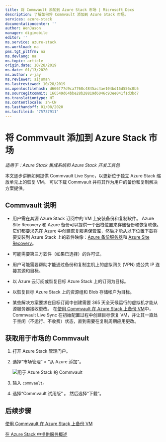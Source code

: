 ```yaml
---
title: 将 Commvault 添加到 Azure Stack 市场 | Microsoft Docs
description: 了解如何将 Commvault 添加到 Azure Stack 市场。
services: azure-stack
documentationcenter: ''
author: WenJason
manager: digimobile
editor: ''
ms.service: azure-stack
ms.workload: na
pms.tgt_pltfrm: na
ms.devlang: na
ms.topic: article
origin.date: 10/28/2019
ms.date: 01/13/2020
ms.author: v-jay
ms.reviewer: sijuman
ms.lastreviewed: 10/28/2019
ms.openlocfilehash: d666f77d9ca7768c4845ac4ae104bd16d556c0b5
ms.sourcegitcommit: 166549d64bbe28b28819d6046c93ee041f1d3bd7
ms.translationtype: HT
ms.contentlocale: zh-CN
ms.lasthandoff: 01/08/2020
ms.locfileid: "75737911"
---
```

# <a name="add-commvault-to-the-azure-stack-marketplace"></a>将 Commvault 添加到 Azure Stack 市场

*适用于：Azure Stack 集成系统和 Azure Stack 开发工具包*

本文逐步讲解如何提供 Commvault Live Sync，以更新位于独立 Azure Stack 缩放单元上的恢复 VM。 可以下载 Commvault 并将其作为用户的备份和复制解决方案提供。 

## <a name="notes-for-commvault"></a>Commvault 说明

- 用户需在其源 Azure Stack 订阅中的 VM 上安装备份和复制软件。 Azure Site Recovery 和 Azure 备份可以提供一个出栈位置来存储备份和恢复映像。 它们都要求先在 Azure 中创建恢复服务保管库，然后才能从以下位置下载将要安装到 Azure Stack 上的软件映像：[Azure 备份服务器](https://go.microsoft.com/fwLink/?LinkId=626082&clcid=0x0409)和 [Azure Site Recovery](https://aka.ms/unifiedinstaller_eus)。  
    
- 可能需要第三方软件（如果已选择）的许可证。
- 用户可能需要帮助才能通过备份和复制主机上的虚拟网关 (VPN) 或公共 IP 连接其源和目标。
- 以 Azure 云订阅或恢复目标 Azure Stack 上的订阅为目标。
- 以恢复目标 Azure Stack 上的资源组和 Blob 存储帐户为目标。
- 某些解决方案要求在目标订阅中创建需要 365 天全天候运行的虚拟机才能从源服务器接收更改。 在[使用 Commvault 在 Azure Stack 上备份 VM](../user/azure-stack-network-howto-backup-commvault.md)中，Commvault Live Sync 在初始配置过程中创建目标恢复 VM，并让其一直处于空闲（不运行、不收费）状态，直到需要在复制周期应用更改。


## <a name="get-commvault-for-your-marketplace"></a>获取用于市场的 Commvault

1. 打开 Azure Stack 管理门户。
2. 选择“市场管理” > “从 Azure 添加”。  

    ![用于 Azure Stack 的 Commvault](./media/azure-stack-network-offer-backup-commvault/get-commvault-for-marketplace.png)

3. 输入 `commvault`。
4. 选择“Commvault 试用版”  。 然后选择“下载”。 


## <a name="next-steps"></a>后续步骤

[使用 Commvault 在 Azure Stack 上备份 VM](../user/azure-stack-network-howto-backup-commvault.md)

[在 Azure Stack 中提供服务概述](service-plan-offer-subscription-overview.md)
